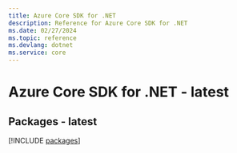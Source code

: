 ```yaml
---
title: Azure Core SDK for .NET
description: Reference for Azure Core SDK for .NET
ms.date: 02/27/2024
ms.topic: reference
ms.devlang: dotnet
ms.service: core
---
```

# Azure Core SDK for .NET - latest
## Packages - latest
[!INCLUDE [packages](core-index.md)]